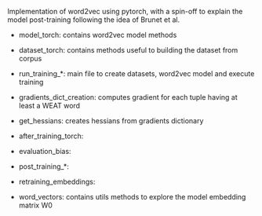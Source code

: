 Implementation of word2vec using pytorch, with a spin-off to explain the model post-training following the idea of Brunet et al.

* model_torch: contains word2vec model methods

* dataset_torch: contains methods useful to building the dataset from corpus

* run_training_*: main file to create datasets, word2vec model and execute training

* gradients_dict_creation: computes gradient for each tuple having at least a WEAT word

* get_hessians: creates hessians from gradients dictionary 

* after_training_torch:

* evaluation_bias:

* post_training_*:

* retraining_embeddings:

* word_vectors: contains utils methods to explore the model embedding matrix W0
